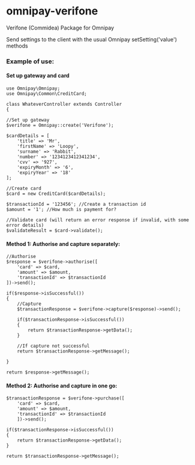 # omnipay-verifone
Verifone (Commidea) Package for Omnipay

Send settings to the client with the usual Omnipay setSetting('value') methods

### Example of use:

#### Set up gateway and card
```
use Omnipay\Omnipay;
use Omnipay\Common\CreditCard;

class WhateverController extends Controller
{

//Set up gateway
$verifone = Omnipay::create('Verifone');

$cardDetails = [
	'title' => 'Mr',
	'firstName' => 'Loopy',
	'surname' => 'Rabbit',
	'number' => '1234123412341234',
	'cvv' => '927',
	'expiryMonth' => '6',
	'expiryYear' => '18'
];

//Create card
$card = new CreditCard($cardDetails);

$transactionId = '123456'; //Create a transaction id
$amount = '1'; //How much is payment for?

//Validate card (will return an error response if invalid, with some error details)
$validateResult = $card->validate();
```

#### Method 1: Authorise and capture separately:

```
//Authorise
$response = $verifone->authorise([
	'card' => $card,
	'amount' => $amount,
	'transactionId' => $transactionId
])->send();

if($response->isSuccessful())
{
	//Capture
	$transactionResponse = $verifone->capture($response)->send();

	if($transactionResponse->isSuccessful())
	{
		return $transactionResponse->getData();
	}

    //If capture not successful
	return $transactionResponse->getMessage();

}

return $response->getMessage();
```

#### Method 2: Authorise and capture in one go:

```
$transactionResponse = $verifone->purchase([
    'card' => $card,
    'amount' => $amount,
    'transactionId' => $transactionId
    ])->send();

if($transactionResponse->isSuccessful())
{
	return $transactionResponse->getData();
}

return $transactionResponse->getMessage();
```
